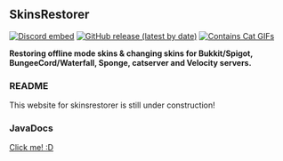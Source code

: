 SkinsRestorer
---------------
[![Discord embed](https://discordapp.com/api/guilds/186794372468178944/embed.png)](https://discord.gg/012gnzKK9EortH0v2) 
[![GitHub release (latest by date)](https://img.shields.io/github/v/release/SkinsRestorer/SkinsRestorerX)](https://github.com/SkinsRestorer/SkinsRestorerX/releases) 
[![Contains Cat GIFs](https://forthebadge.com/images/badges/contains-cat-gifs.svg)](https://forthebadge.com)

**Restoring offline mode skins & changing skins for Bukkit/Spigot, BungeeCord/Waterfall, Sponge, catserver and Velocity servers.**

<!-- MACRO{toc|fromDepth=1|toDepth=2} -->

### README

This website for skinsrestorer is still under construction!

### JavaDocs

[Click me! :D](https://skinsrestorer.github.io/SkinsRestorerX/apidocs/index.html)
